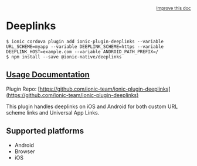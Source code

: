 <a style="float:right;font-size:12px;" href="http://github.com/ionic-team/ionic-native/edit/master/src/@ionic-native/plugins/deeplinks/index.ts#L23">
  Improve this doc
</a>

# Deeplinks

```
$ ionic cordova plugin add ionic-plugin-deeplinks --variable URL_SCHEME=myapp --variable DEEPLINK_SCHEME=https --variable DEEPLINK_HOST=example.com --variable ANDROID_PATH_PREFIX=/
$ npm install --save @ionic-native/deeplinks
```

## [Usage Documentation](https://ionicframework.com/docs/native/deeplinks/)

Plugin Repo: [https://github.com/ionic-team/ionic-plugin-deeplinks](https://github.com/ionic-team/ionic-plugin-deeplinks)

This plugin handles deeplinks on iOS and Android for both custom URL scheme links
and Universal App Links.

## Supported platforms
- Android
- Browser
- iOS



